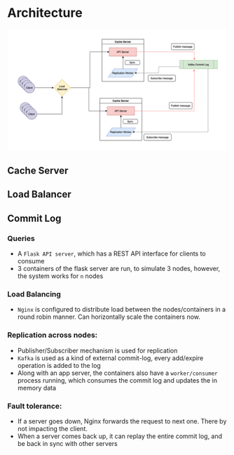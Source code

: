 # Architecture

![Architecture diagram](architecture_diagram.png)

## Cache Server

## Load Balancer

## Commit Log


### Queries
* A `Flask API server`, which has a REST API interface for clients to consume
* 3 containers of the flask server are run, to simulate 3 nodes, however, the system works for `n` nodes

### Load Balancing
* `Nginx` is configured to distribute load between the nodes/containers in a round robin manner. Can horizontally scale the containers now.

### Replication across nodes:
* Publisher/Subscriber mechanism is used for replication
*  `Kafka` is used as a kind of external commit-log, every add/expire operation is added to the log
* Along with an app server, the containers also have a `worker/consumer` process running, which consumes the commit log and updates the in memory data

### Fault tolerance:
* If a server goes down, Nginx forwards the request to next one. There by not impacting the client.
* When a server comes back up, it can replay the entire commit log, and be back in sync with other servers